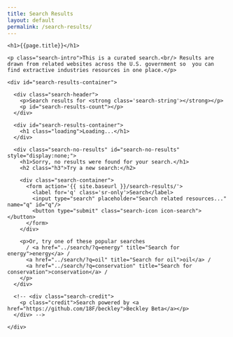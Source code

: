 ```yaml
---
title: Search Results
layout: default
permalink: /search-results/
---
```


<div class="container-outer">

  <div class="container-left-8">

    <h1>{{page.title}}</h1>

    <p class="search-intro">This is a curated search.<br/> Results are drawn from related websites across the U.S. government so  you can find extractive industries resources in one place.</p>

    <div id="search-results-container">

      <div class="search-header">
        <p>Search results for <strong class='search-string'></strong></p>
        <p id="search-results-count"></p>
      </div>

      <div id="search-results-container">
        <h1 class="loading">Loading...</h1>
      </div>

      <div class="search-no-results" id="search-no-results" style="display:none;">
        <h1>Sorry, no results were found for your search.</h1>
        <h2 class="h3">Try a new search:</h2>

        <div class="search-container">
          <form action='{{ site.baseurl }}/search-results/'>
            <label for='q' class='sr-only'>Search</label>
            <input type="search" placeholder="Search related resources..." name="q" id="q"/>
            <button type="submit" class="search-icon icon-search"></button>
          </form>
        </div>

        <p>Or, try one of these popular searches 
          / <a href="../search/?q=energy" title="Search for energy">energy</a> /
          <a href="../search/?q=oil" title="Search for oil">oil</a> /
          <a href="../search/?q=conservation" title="Search for conservation">conservation</a> /
        </p>
      </div>

      <!-- <div class="search-credit">
        <p class="credit">Search powered by <a href="https://github.com/18F/beckley">Beckley Beta</a></p>
      </div> -->

    </div>

  </div>

</div>

